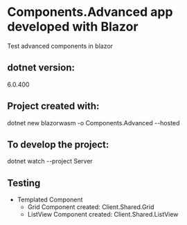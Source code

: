 # Components.Advanced app developed with Blazor

Test advanced components in blazor

## dotnet version:

6.0.400

## Project created with:

dotnet new blazorwasm -o Components.Advanced --hosted

## To develop the project:

dotnet watch --project Server

## Testing

- Templated Component
  - Grid Component created: Client.Shared.Grid
  - ListView Component created: Client.Shared.ListView
